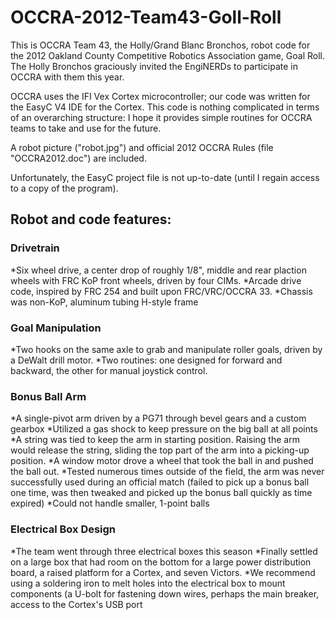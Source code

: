 OCCRA-2012-Team43-Goll-Roll
===========================

This is OCCRA Team 43, the Holly/Grand Blanc Bronchos, robot code for the 2012 Oakland County Competitive Robotics Association game, Goal Roll. The Holly Bronchos graciously invited the EngiNERDs to participate in OCCRA with them this year.

OCCRA uses the IFI Vex Cortex microcontroller; our code was written for the EasyC V4 IDE for the Cortex. This code is nothing complicated in terms of an overarching structure: I hope it provides simple routines for OCCRA teams to take and use for the future.

A robot picture ("robot.jpg") and official 2012 OCCRA Rules (file "OCCRA2012.doc") are included.

Unfortunately, the EasyC project file is not up-to-date (until I regain access to a copy of the program).

Robot and code features:
---------------------------
### Drivetrain
*Six wheel drive, a center drop of roughly 1/8", middle and rear plaction wheels with FRC KoP front wheels, driven by four CIMs.
*Arcade drive code, inspired by FRC 254 and built upon FRC/VRC/OCCRA 33.
*Chassis was non-KoP, aluminum tubing H-style frame

### Goal Manipulation
*Two hooks on the same axle to grab and manipulate roller goals, driven by a DeWalt drill motor.
*Two routines: one designed for forward and backward, the other for manual joystick control.

### Bonus Ball Arm
*A single-pivot arm driven by a PG71 through bevel gears and a custom gearbox
*Utilized a gas shock to keep pressure on the big ball at all points
*A string was tied to keep the arm in starting position. Raising the arm would release the string, sliding the top part of the arm into a picking-up position.
*A window motor drove a wheel that took the ball in and pushed the ball out.
*Tested numerous times outside of the field, the arm was never successfully used during an official match (failed to pick up a bonus ball one time, was then tweaked and picked up the bonus ball quickly as time expired)
*Could not handle smaller, 1-point balls

### Electrical Box Design
*The team went through three electrical boxes this season
*Finally settled on a large box that had room on the bottom for a large power distribution board, a raised platform for a Cortex, and seven Victors.
*We recommend using a soldering iron to melt holes into the electrical box to mount components (a U-bolt for fastening down wires, perhaps the main breaker, access to the Cortex's USB port
